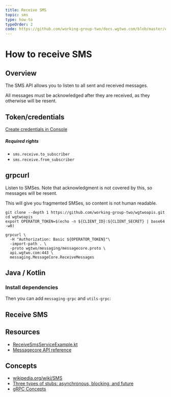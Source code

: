 ```yaml
---
title: Receive SMS
topic: sms
type: how-to
typeOrder: 2
code: https://github.com/working-group-two/docs.wgtwo.com/blob/master/examples/sms/src/main/kotlin/ReceiveSms.kt
---
```


# How to receive SMS

## Overview

The SMS API allows you to listen to all sent and received messages.

All messages must be acknowledged after they are received, as they otherwise will be resent.

## Token/credentials
[Create credentials in Console](https://console.wgtwo.com/api-keys-redirect)

##### Required rights
- `sms.receive.to_subscriber`
- `sms.receive.from_subscriber`

## grpcurl

Listen to SMSes. Note that acknowledgment is not covered by this, so messages will be resent.

This will give you fragmented SMSes, so content is not human readable.

```shell script
git clone --depth 1 https://github.com/working-group-two/wgtwoapis.git
cd wgtwoapis
export OPERATOR_TOKEN=$(echo -n ${CLIENT_ID}:${CLIENT_SECRET} | base64 -w0)

grpcurl \
  -H "Authorization: Basic ${OPERATOR_TOKEN}"\
  -import-path . \
  -proto wgtwo/messaging/messagecore.proto \
  api.wgtwo.com:443 \
  messaging.MessageCore.ReceiveMessages
```

## Java / Kotlin

### Install dependencies
<JitpackDependency />

Then you can add `messaging-grpc` and `utils-grpc`:

<ClientDependencies :clients="['messaging-grpc', 'utils-grpc']"/>

## Receive SMS
<GithubCode :to="$frontmatter.code" />

## Resources
* [ReceiveSmsServiceExample.kt](https://github.com/working-group-two/wgtwo-kotlin-code-snippets/blob/master/src/main/kotlin/com/wgtwo/example/receivesms/ReceiveSmsServiceExample.kt)
* [Messagecore API reference](https://github.com/working-group-two/wgtwoapis/blob/master/wgtwo/messaging/messagecore.proto)

## Concepts
* [wikipedia.org/wiki/SMS](https://en.wikipedia.org/wiki/SMS)
* [Three types of stubs: asynchronous, blocking, and future](https://grpc.io/docs/reference/java/generated-code/)
* [gRPC Concepts](https://grpc.io/docs/guides/concepts/)
